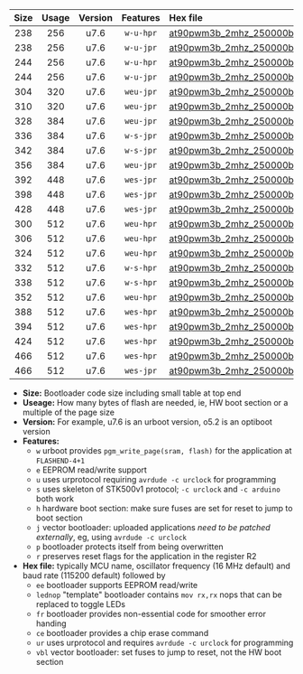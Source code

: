 |Size|Usage|Version|Features|Hex file|
|:-:|:-:|:-:|:-:|:--|
|238|256|u7.6|`w-u-hpr`|[at90pwm3b_2mhz_250000bps_ur.hex](https://raw.githubusercontent.com/stefanrueger/urboot/main/at90pwm3b_2mhz_250000bps_ur.hex)|
|238|256|u7.6|`w-u-jpr`|[at90pwm3b_2mhz_250000bps_ur_vbl.hex](https://raw.githubusercontent.com/stefanrueger/urboot/main/at90pwm3b_2mhz_250000bps_ur_vbl.hex)|
|244|256|u7.6|`w-u-hpr`|[at90pwm3b_2mhz_250000bps_lednop_ur.hex](https://raw.githubusercontent.com/stefanrueger/urboot/main/at90pwm3b_2mhz_250000bps_lednop_ur.hex)|
|244|256|u7.6|`w-u-jpr`|[at90pwm3b_2mhz_250000bps_lednop_ur_vbl.hex](https://raw.githubusercontent.com/stefanrueger/urboot/main/at90pwm3b_2mhz_250000bps_lednop_ur_vbl.hex)|
|304|320|u7.6|`weu-jpr`|[at90pwm3b_2mhz_250000bps_ee_ur_vbl.hex](https://raw.githubusercontent.com/stefanrueger/urboot/main/at90pwm3b_2mhz_250000bps_ee_ur_vbl.hex)|
|310|320|u7.6|`weu-jpr`|[at90pwm3b_2mhz_250000bps_ee_lednop_ur_vbl.hex](https://raw.githubusercontent.com/stefanrueger/urboot/main/at90pwm3b_2mhz_250000bps_ee_lednop_ur_vbl.hex)|
|328|384|u7.6|`weu-jpr`|[at90pwm3b_2mhz_250000bps_ee_lednop_fr_ur_vbl.hex](https://raw.githubusercontent.com/stefanrueger/urboot/main/at90pwm3b_2mhz_250000bps_ee_lednop_fr_ur_vbl.hex)|
|336|384|u7.6|`w-s-jpr`|[at90pwm3b_2mhz_250000bps_vbl.hex](https://raw.githubusercontent.com/stefanrueger/urboot/main/at90pwm3b_2mhz_250000bps_vbl.hex)|
|342|384|u7.6|`w-s-jpr`|[at90pwm3b_2mhz_250000bps_lednop_vbl.hex](https://raw.githubusercontent.com/stefanrueger/urboot/main/at90pwm3b_2mhz_250000bps_lednop_vbl.hex)|
|356|384|u7.6|`weu-jpr`|[at90pwm3b_2mhz_250000bps_ee_lednop_fr_ce_ur_vbl.hex](https://raw.githubusercontent.com/stefanrueger/urboot/main/at90pwm3b_2mhz_250000bps_ee_lednop_fr_ce_ur_vbl.hex)|
|392|448|u7.6|`wes-jpr`|[at90pwm3b_2mhz_250000bps_ee_vbl.hex](https://raw.githubusercontent.com/stefanrueger/urboot/main/at90pwm3b_2mhz_250000bps_ee_vbl.hex)|
|398|448|u7.6|`wes-jpr`|[at90pwm3b_2mhz_250000bps_ee_lednop_vbl.hex](https://raw.githubusercontent.com/stefanrueger/urboot/main/at90pwm3b_2mhz_250000bps_ee_lednop_vbl.hex)|
|428|448|u7.6|`wes-jpr`|[at90pwm3b_2mhz_250000bps_ee_lednop_fr_vbl.hex](https://raw.githubusercontent.com/stefanrueger/urboot/main/at90pwm3b_2mhz_250000bps_ee_lednop_fr_vbl.hex)|
|300|512|u7.6|`weu-hpr`|[at90pwm3b_2mhz_250000bps_ee_ur.hex](https://raw.githubusercontent.com/stefanrueger/urboot/main/at90pwm3b_2mhz_250000bps_ee_ur.hex)|
|306|512|u7.6|`weu-hpr`|[at90pwm3b_2mhz_250000bps_ee_lednop_ur.hex](https://raw.githubusercontent.com/stefanrueger/urboot/main/at90pwm3b_2mhz_250000bps_ee_lednop_ur.hex)|
|324|512|u7.6|`weu-hpr`|[at90pwm3b_2mhz_250000bps_ee_lednop_fr_ur.hex](https://raw.githubusercontent.com/stefanrueger/urboot/main/at90pwm3b_2mhz_250000bps_ee_lednop_fr_ur.hex)|
|332|512|u7.6|`w-s-hpr`|[at90pwm3b_2mhz_250000bps.hex](https://raw.githubusercontent.com/stefanrueger/urboot/main/at90pwm3b_2mhz_250000bps.hex)|
|338|512|u7.6|`w-s-hpr`|[at90pwm3b_2mhz_250000bps_lednop.hex](https://raw.githubusercontent.com/stefanrueger/urboot/main/at90pwm3b_2mhz_250000bps_lednop.hex)|
|352|512|u7.6|`weu-hpr`|[at90pwm3b_2mhz_250000bps_ee_lednop_fr_ce_ur.hex](https://raw.githubusercontent.com/stefanrueger/urboot/main/at90pwm3b_2mhz_250000bps_ee_lednop_fr_ce_ur.hex)|
|388|512|u7.6|`wes-hpr`|[at90pwm3b_2mhz_250000bps_ee.hex](https://raw.githubusercontent.com/stefanrueger/urboot/main/at90pwm3b_2mhz_250000bps_ee.hex)|
|394|512|u7.6|`wes-hpr`|[at90pwm3b_2mhz_250000bps_ee_lednop.hex](https://raw.githubusercontent.com/stefanrueger/urboot/main/at90pwm3b_2mhz_250000bps_ee_lednop.hex)|
|424|512|u7.6|`wes-hpr`|[at90pwm3b_2mhz_250000bps_ee_lednop_fr.hex](https://raw.githubusercontent.com/stefanrueger/urboot/main/at90pwm3b_2mhz_250000bps_ee_lednop_fr.hex)|
|466|512|u7.6|`wes-hpr`|[at90pwm3b_2mhz_250000bps_ee_lednop_fr_ce.hex](https://raw.githubusercontent.com/stefanrueger/urboot/main/at90pwm3b_2mhz_250000bps_ee_lednop_fr_ce.hex)|
|466|512|u7.6|`wes-jpr`|[at90pwm3b_2mhz_250000bps_ee_lednop_fr_ce_vbl.hex](https://raw.githubusercontent.com/stefanrueger/urboot/main/at90pwm3b_2mhz_250000bps_ee_lednop_fr_ce_vbl.hex)|

- **Size:** Bootloader code size including small table at top end
- **Useage:** How many bytes of flash are needed, ie, HW boot section or a multiple of the page size
- **Version:** For example, u7.6 is an urboot version, o5.2 is an optiboot version
- **Features:**
  + `w` urboot provides `pgm_write_page(sram, flash)` for the application at `FLASHEND-4+1`
  + `e` EEPROM read/write support
  + `u` uses urprotocol requiring `avrdude -c urclock` for programming
  + `s` uses skeleton of STK500v1 protocol; `-c urclock` and `-c arduino` both work
  + `h` hardware boot section: make sure fuses are set for reset to jump to boot section
  + `j` vector bootloader: uploaded applications *need to be patched externally*, eg, using `avrdude -c urclock`
  + `p` bootloader protects itself from being overwritten
  + `r` preserves reset flags for the application in the register R2
- **Hex file:** typically MCU name, oscillator frequency (16 MHz default) and baud rate (115200 default) followed by
  + `ee` bootloader supports EEPROM read/write
  + `lednop` "template" bootloader contains `mov rx,rx` nops that can be replaced to toggle LEDs
  + `fr` bootloader provides non-essential code for smoother error handing
  + `ce` bootloader provides a chip erase command
  + `ur` uses urprotocol and requires `avrdude -c urclock` for programming
  + `vbl` vector bootloader: set fuses to jump to reset, not the HW boot section
